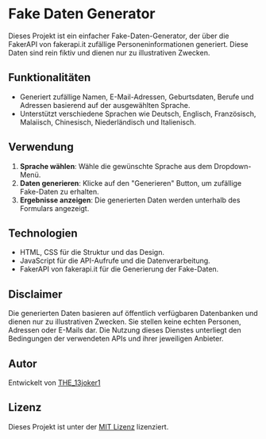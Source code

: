 # Fake Daten Generator

Dieses Projekt ist ein einfacher Fake-Daten-Generator, der über die FakerAPI von fakerapi.it zufällige Personeninformationen generiert. Diese Daten sind rein fiktiv und dienen nur zu illustrativen Zwecken.

## Funktionalitäten

- Generiert zufällige Namen, E-Mail-Adressen, Geburtsdaten, Berufe und Adressen basierend auf der ausgewählten Sprache.
- Unterstützt verschiedene Sprachen wie Deutsch, Englisch, Französisch, Malaiisch, Chinesisch, Niederländisch und Italienisch.

## Verwendung

1. **Sprache wählen**: Wähle die gewünschte Sprache aus dem Dropdown-Menü.
2. **Daten generieren**: Klicke auf den "Generieren" Button, um zufällige Fake-Daten zu erhalten.
3. **Ergebnisse anzeigen**: Die generierten Daten werden unterhalb des Formulars angezeigt.

## Technologien

- HTML, CSS für die Struktur und das Design.
- JavaScript für die API-Aufrufe und die Datenverarbeitung.
- FakerAPI von fakerapi.it für die Generierung der Fake-Daten.

## Disclaimer

Die generierten Daten basieren auf öffentlich verfügbaren Datenbanken und dienen nur zu illustrativen Zwecken. Sie stellen keine echten Personen, Adressen oder E-Mails dar. Die Nutzung dieses Dienstes unterliegt den Bedingungen der verwendeten APIs und ihrer jeweiligen Anbieter.

## Autor

Entwickelt von [THE_13joker1](https://github.com/the13joker1)

## Lizenz

Dieses Projekt ist unter der [MIT Lizenz](https://opensource.org/licenses/MIT) lizenziert.
